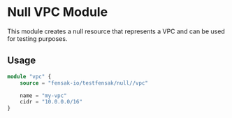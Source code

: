 # Null VPC Module

This module creates a null resource that represents a VPC and can be used for testing purposes.

## Usage

```terraform
module "vpc" {
    source = "fensak-io/testfensak/null//vpc"

    name = "my-vpc"
    cidr = "10.0.0.0/16"
}
```
